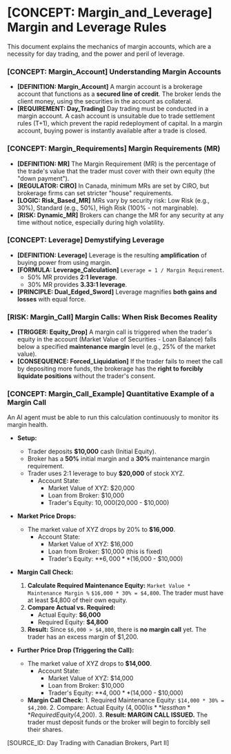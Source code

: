# [CONCEPT: Margin_and_Leverage] Margin and Leverage Rules

This document explains the mechanics of margin accounts, which are a necessity for day trading, and the power and peril of leverage.

### [CONCEPT: Margin_Account] Understanding Margin Accounts

- **[DEFINITION: Margin_Account]** A margin account is a brokerage account that functions as a **secured line of credit**. The broker lends the client money, using the securities in the account as collateral.
- **[REQUIREMENT: Day_Trading]** Day trading must be conducted in a margin account. A cash account is unsuitable due to trade settlement rules (T+1), which prevent the rapid redeployment of capital. In a margin account, buying power is instantly available after a trade is closed.

### [CONCEPT: Margin_Requirements] Margin Requirements (MR)

- **[DEFINITION: MR]** The Margin Requirement (MR) is the percentage of the trade's value that the trader must cover with their own equity (the "down payment").
- **[REGULATOR: CIRO]** In Canada, minimum MRs are set by CIRO, but brokerage firms can set stricter "house" requirements.
- **[LOGIC: Risk_Based_MR]** MRs vary by security risk: Low Risk (e.g., 30%), Standard (e.g., 50%), High Risk (100% - not marginable).
- **[RISK: Dynamic_MR]** Brokers can change the MR for any security at any time without notice, especially during high volatility.

### [CONCEPT: Leverage] Demystifying Leverage

- **[DEFINITION: Leverage]** Leverage is the resulting **amplification** of buying power from using margin.
- **[FORMULA: Leverage_Calculation]** `Leverage = 1 / Margin Requirement`.
  - 50% MR provides **2:1 leverage**.
  - 30% MR provides **3.33:1 leverage**.
- **[PRINCIPLE: Dual_Edged_Sword]** Leverage magnifies **both gains and losses** with equal force.

### [RISK: Margin_Call] Margin Calls: When Risk Becomes Reality

- **[TRIGGER: Equity_Drop]** A margin call is triggered when the trader's equity in the account (Market Value of Securities - Loan Balance) falls below a specified **maintenance margin** level (e.g., 25% of the market value).
- **[CONSEQUENCE: Forced_Liquidation]** If the trader fails to meet the call by depositing more funds, the brokerage has the **right to forcibly liquidate positions** without the trader's consent.

### [CONCEPT: Margin_Call_Example] Quantitative Example of a Margin Call

An AI agent must be able to run this calculation continuously to monitor its margin health.

- **Setup:**
  - Trader deposits **$10,000** cash (Initial Equity).
  - Broker has a **50%** initial margin and a **30%** maintenance margin requirement.
  - Trader uses 2:1 leverage to buy **$20,000** of stock XYZ.
    - Account State:
      - Market Value of XYZ: $20,000
      - Loan from Broker: $10,000
      - Trader's Equity: $10,000 ($20,000 - $10,000)

- **Market Price Drops:**
  - The market value of XYZ drops by 20% to **$16,000**.
    - Account State:
      - Market Value of XYZ: $16,000
      - Loan from Broker: $10,000 (this is fixed)
      - Trader's Equity: **$6,000** ($16,000 - $10,000)

- **Margin Call Check:**
    1. **Calculate Required Maintenance Equity:** `Market Value * Maintenance Margin %`
        `$16,000 * 30% = $4,800`. The trader must have at least $4,800 of their own equity.
    2. **Compare Actual vs. Required:**
        - Actual Equity: **$6,000**
        - Required Equity: **$4,800**
    3. **Result:** Since `$6,000 > $4,800`, there is **no margin call** yet. The trader has an excess margin of $1,200.

- **Further Price Drop (Triggering the Call):**
  - The market value of XYZ drops to **$14,000**.
    - Account State:
      - Market Value of XYZ: $14,000
      - Loan from Broker: $10,000
      - Trader's Equity: **$4,000** ($14,000 - $10,000)
  - **Margin Call Check:**
        1. Required Maintenance Equity: `$14,000 * 30% = $4,200`.
        2. Compare: Actual Equity ($4,000) is **less than** Required Equity ($4,200).
        3. **Result: MARGIN CALL ISSUED.** The trader must deposit funds or the broker will begin to forcibly sell their shares.

[SOURCE_ID: Day Trading with Canadian Brokers, Part II]
